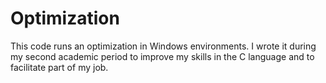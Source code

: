 # Optimization
This code runs an optimization in Windows environments. I wrote it during my second academic period to improve my skills in the C language and to facilitate part of my job.
